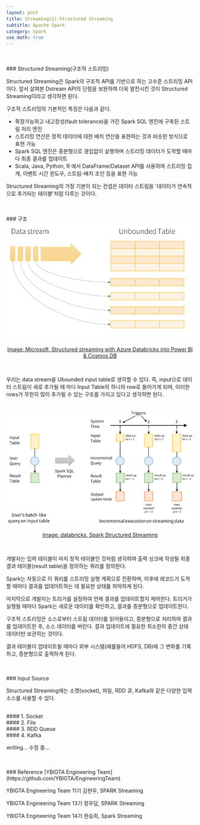 ```yaml
---
layout: post
title: Streaming(2)-Structured Streaming
subtitle: Apache Spark
category: Spark
use_math: true
---
```


<br>
<br>
### Structured Streaming(구조적 스트리밍)

Structured Streaming은 Spark의 구조적 API를 기반으로 하는 고수준 스트리밍 API이다. 앞서 살펴본 Dstream API의 단점을 보완하여 더욱 발전시킨 것이 Structured Streaming이라고 생각하면 된다.

구조적 스트리밍의 기본적인 특징은 다음과 같다.

- 확장가능하고 내고장성(fault tolerance)을 가진 Spark SQL 엔진에 구축된 스트림 처리 엔진
- 스트리밍 연산은 정적 데이터에 대한 배치 연산을 표현하는 것과 비슷한 방식으로 표현 가능
- Spark SQL 엔진은 증분형으로 끊임없이 실행하며 스트리밍 데이터가 도착할 때마다 최종 결과를 업데이트
- Scala, Java, Python, R 에서 DataFrame/Dataset API를 사용하여 스트리밍 집계, 이벤트 시간 윈도우, 스트림-배치 조인 등을 표현 가능

Structured Streaming의 가장 기본이 되는 컨셉은 데이터 스트림을 '데이터가 연속적으로 추가되는 테이블'처럼 다루는 것이다.

<br>
<br>
### 구조

<br>

<center><img src = '/post_img/191115/image1.png' width="600"/></center>

[<center>Image: Microsoft, Structured streaming with Azure Databricks into Power BI & Cosmos DB</center>](http://microsoftonlineguide.blogspot.com/2018/06/structured-streaming-with-azure.html)

<br>

우리는 data stream을 Ubounded input table로 생각할 수 있다. 즉, input으로 데이터 스트림이 새로 추가될 때 마다 Input Table의 하나의 row로 들어가게 되며, 이러한 rows가 무한히 많이 추가될 수 있는 구조를 가지고 있다고 생각하면 된다.

<br>

<center><img src = '/post_img/191115/image2.png' width="600"/></center>

[<center>Image: databricks, Spark Structured Streaming</center>](https://databricks.com/blog/2016/07/28/structured-streaming-in-apache-spark.html)

<br>

개발자는 입력 테이블이 마치 정적 테이블인 것처럼 생각하여 출력 싱크에 작성될 최종 결과 테이블(result table)을 정의하는 쿼리를 정의한다.

Spark는 자동으로 이 쿼리를 스트리밍 실행 계획으로 전환하며, 이후에 레코드가 도착할 때마다 결과를 업데이트하는 데 필요한 상태를 파악하게 된다.

마지막으로 개발자는 트리거를 설정하여 언제 결과를 업데이트할지 제어한다. 트리거가 실행될 때마다 Spark는 새로운 데이터를 확인하고, 결과를 증분형으로 업데이트한다.

구조적 스트리밍은 소스로부터 스트림 데이터를 읽어들이고, 증분형으로 처리하여 결과를 업데이트한 후, 소스 데이터를 버린다. 결과 업데이트에 필요한 최소한의 중간 상태 데이터만 보관하는 것이다.

결과 테이블이 업데이트될 때마다 외부 시스템(예를들어 HDFS, DB)에 그 변화를 기록하고, 증분형으로 출력하게 된다.

<br>
<br>
### Input Source

Structured Streaming에는 소켓(socket), 파일, RDD 큐, Kafka와 같은 다양한 입력 소스를 사용할 수 있다.

<br>
#### 1. Socket

<br>
#### 2. File
<br>
#### 3. RDD Queue
<br>
#### 4. Kafka







writing...
수정 중...

<br>
<br>
### Reference
[YBIGTA Engineering Team](https://github.com/YBIGTA/EngineeringTeam)

YBIGTA Engineering Team 11기 김현우, SPARK Streaming

YBIGTA Engineering Team 13기 정우담, SPARK Streaming

YBIGTA Engineering Team 14기 한승희, Spark Streaming

<br>
<br>
